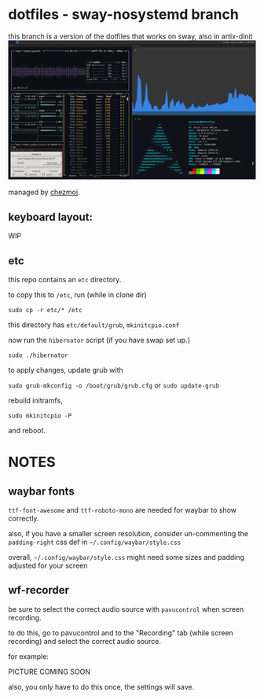 # dotfiles - sway-nosystemd branch
this branch is a version of the dotfiles that works on sway, also in artix-dinit
![](https://github.com/liaminventions/dotfiles/blob/sway-nosystemd/images/20240614-110215.png)

managed by [chezmoi](https://github.com/twpayne/chezmoi).

## keyboard layout:

WIP

## etc

this repo contains an `etc` directory.

to copy this to `/etc`, run (while in clone dir)
```
sudo cp -r etc/* /etc
```
this directory has `etc/default/grub`, `mkinitcpio.conf`

now run the `hibernator` script (if you have swap set up.)

```
sudo ./hibernator
```

to apply changes, update grub with

`sudo grub-mkconfig -o /boot/grub/grub.cfg` or `sudo update-grub`

rebuild initramfs,
```
sudo mkinitcpio -P
```
and reboot.

# NOTES

## waybar fonts

`ttf-font-awesome` and `ttf-roboto-mono` are needed for waybar to show correctly.

also, if you have a smaller screen resolution, consider un-commenting the `padding-right` css def in `~/.config/waybar/style.css`

overall, `~/.config/waybar/style.css` might need some sizes and padding adjusted for your screen

## wf-recorder

be sure to select the correct audio source with `pavucontrol` when screen recording.

to do this, go to pavucontrol and to the "Recording" tab (while screen recording) and select the correct audio source.

for example:

PICTURE COMING SOON

also, you only have to do this once, the settings will save.
